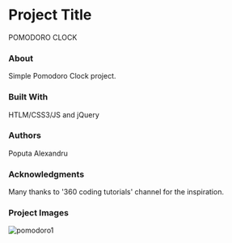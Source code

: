 # Project Title
POMODORO CLOCK

### About
Simple Pomodoro Clock project.
### Built With
HTLM/CSS3/JS and jQuery

### Authors
Poputa Alexandru

### Acknowledgments
Many thanks to '360 coding tutorials' channel for the inspiration.

### Project Images

![pomodoro1](https://user-images.githubusercontent.com/33935806/51056399-63f4db80-15eb-11e9-96e9-5f97b49bf429.png)
